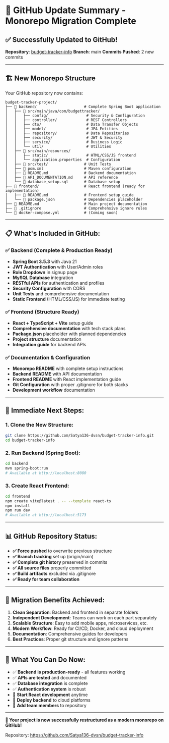# 🎉 GitHub Update Summary - Monorepo Migration Complete

## ✅ Successfully Updated to GitHub!

**Repository**: [budget-tracker-info](https://github.com/Satya136-dvsn/budget-tracker-info)
**Branch**: main
**Commits Pushed**: 2 new commits

---

## 🏗️ **New Monorepo Structure**

Your GitHub repository now contains:

```
budget-tracker-project/
├── 📁 backend/                     # Complete Spring Boot application
│   ├── 📁 src/main/java/com/budgettracker/
│   │   ├── config/                 # Security & Configuration
│   │   ├── controller/             # REST Controllers  
│   │   ├── dto/                    # Data Transfer Objects
│   │   ├── model/                  # JPA Entities
│   │   ├── repository/             # Data Repositories
│   │   ├── security/               # JWT & Security
│   │   ├── service/                # Business Logic
│   │   └── util/                   # Utilities
│   ├── 📁 src/main/resources/
│   │   ├── static/                 # HTML/CSS/JS frontend
│   │   └── application.properties  # Configuration
│   ├── 📁 src/test/                # Unit Tests
│   ├── 📄 pom.xml                  # Maven configuration
│   ├── 📄 README.md                # Backend documentation
│   ├── 📄 API_DOCUMENTATION.md     # API reference
│   └── 📄 database_setup.sql       # Database setup
├── 📁 frontend/                    # React frontend (ready for implementation)
│   ├── 📄 README.md                # Frontend setup guide
│   └── 📄 package.json             # Dependencies placeholder
├── 📄 README.md                    # Main project documentation
├── 📄 .gitignore                   # Comprehensive ignore rules
└── 📄 docker-compose.yml           # (Coming soon)
```

---

## 📋 **What's Included in GitHub:**

### **✅ Backend (Complete & Production Ready)**
- **Spring Boot 3.5.3** with Java 21
- **JWT Authentication** with User/Admin roles
- **Role Dropdown** in signup page
- **MySQL Database** integration
- **RESTful APIs** for authentication and profiles
- **Security Configuration** with CORS
- **Unit Tests** and comprehensive documentation
- **Static Frontend** (HTML/CSS/JS) for immediate testing

### **✅ Frontend (Structure Ready)**
- **React + TypeScript + Vite** setup guide
- **Comprehensive documentation** with tech stack plans
- **Package.json** placeholder with planned dependencies
- **Project structure** documentation
- **Integration guide** for backend APIs

### **✅ Documentation & Configuration**
- **Monorepo README** with complete setup instructions
- **Backend README** with API documentation
- **Frontend README** with React implementation guide
- **Git Configuration** with proper .gitignore for both stacks
- **Development workflow** documentation

---

## 🚀 **Immediate Next Steps:**

### **1. Clone the New Structure:**
```bash
git clone https://github.com/Satya136-dvsn/budget-tracker-info.git
cd budget-tracker-info
```

### **2. Run Backend (Spring Boot):**
```bash
cd backend
mvn spring-boot:run
# Available at http://localhost:8080
```

### **3. Create React Frontend:**
```bash
cd frontend
npm create vite@latest . -- --template react-ts
npm install
npm run dev
# Available at http://localhost:5173
```

---

## 📊 **GitHub Repository Status:**

- **✅ Force pushed** to overwrite previous structure
- **✅ Branch tracking** set up (origin/main)
- **✅ Complete git history** preserved in commits
- **✅ All source files** properly committed
- **✅ Build artifacts** excluded via .gitignore
- **✅ Ready for team collaboration**

---

## 🔄 **Migration Benefits Achieved:**

1. **Clean Separation**: Backend and frontend in separate folders
2. **Independent Development**: Teams can work on each part separately
3. **Scalable Structure**: Easy to add mobile apps, microservices, etc.
4. **Modern Workflow**: Ready for CI/CD, Docker, and cloud deployment
5. **Documentation**: Comprehensive guides for developers
6. **Best Practices**: Proper git structure and ignore patterns

---

## 🎯 **What You Can Do Now:**

- ✅ **Backend is production-ready** - all features working
- ✅ **APIs are tested** and documented
- ✅ **Database integration** is complete
- ✅ **Authentication system** is robust
- 🔄 **Start React development** anytime
- 🔄 **Deploy backend** to cloud platforms
- 🔄 **Add team members** to repository

---

**🎉 Your project is now successfully restructured as a modern monorepo on GitHub!**

Repository: https://github.com/Satya136-dvsn/budget-tracker-info